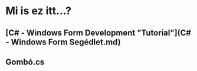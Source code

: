 # Mi is ez itt...?

## [C# - Windows Form Development "Tutorial"](C# - Windows Form Segédlet.md)

## Gombó.cs
